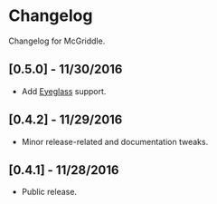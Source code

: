 # Changelog

Changelog for McGriddle.

## [0.5.0] - 11/30/2016
- Add [Eyeglass](http://eyeglass.rocks/) support.

## [0.4.2] - 11/29/2016
- Minor release-related and documentation tweaks.

## [0.4.1] - 11/28/2016
- Public release.
